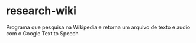 # research-wiki


Programa que pesquisa na Wikipedia e retorna um arquivo de texto e audio com o Google Text to Speech
